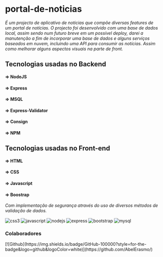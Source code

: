 # portal-de-noticias

<i>É um projecto de aplicativo de noticias que compõe diversas features de um portal de notícias. O projecto foi desenvolvido com uma base de dados local, assim sendo num futuro breve em um possível deploy, darei a manutenção a fim de incorporar uma base de dados  e alguns serviços baseados em nuvem, incluindo uma API para consumir as notícias. Assim como melhorar alguns aspectos visuais na parte de front.</i>

## Tecnologias usadas no Backend
   #### => NodeJS
   #### => Express
   #### => MSQL
   #### => Express-Validator
   #### => Consign
   #### => NPM

 ## Tecnologias usadas no Front-end
   #### => HTML
   #### => CSS
   #### => Javascript
   #### => Boostrap
<i>Com implementação de segurança através do uso de diversos métodos de validação de dados.</i>

 <div style="display: inline-block">
    <img align="center" alt="css3" src="https://img.shields.io/badge/CSS3-1572B6?style=for-the-badge&logo=css3&logoColor=white" />
    <img align="center" alt="javascript" src="https://img.shields.io/badge/JavaScript-F7DF1E?style=for-the-badge&logo=javascript&logoColor=black" />
    <img align="center" alt="nodejs" src="https://img.shields.io/badge/Node.js-43853D?style=for-the-badge&logo=node.js&logoColor=white" />
    <img align="center" alt="express" src="https://img.shields.io/badge/Express.js-404D59?style=for-the-badge" />
    <img align="center" alt="bootstrap" src="https://img.shields.io/badge/Bootstrap-563D7C?style=for-the-badge&logo=bootstrap&logoColor=white" />
    <img align="center" alt="mysql" src="https://img.shields.io/badge/MySQL-00000F?style=for-the-badge&logo=mysql&logoColor=white" />
</div>

<h3>Colaboradores</h3>
[![Github](https://img.shields.io/badge/GitHub-100000?style=for-the-badge&logo=github&logoColor=white)](https://github.com/AbelErasmo/)
